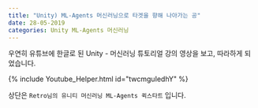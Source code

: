 ```yaml
---
title: "Unity) ML-Agents 머신러닝으로 타겟을 향해 나아가는 공"
date: 28-05-2019
categories: Unity ML-Agents 머신러닝
---
```


우연히 유튜브에 한글로 된 Unity - 머신러닝 튜토리얼 강의 영상을 보고, 따라하게 되었습니다.

{% include Youtube_Helper.html id="twcmguIedhY" %}  

상단은 `Retro님의 유니티 머신러닝 ML-Agents 퀵스타트` 입니다.
